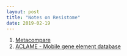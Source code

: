 ```yaml
---
layout: post
title: "Notes on Resistome"
date: 2019-02-19
---
```

1. [Metacompare](https://www.ncbi.nlm.nih.gov/pmc/articles/PMC5995210/)
2. [ACLAME - Mobile gene element database](http://aclame.ulb.ac.be/)
